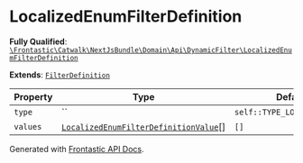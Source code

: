 #  LocalizedEnumFilterDefinition

**Fully Qualified**: [`\Frontastic\Catwalk\NextJsBundle\Domain\Api\DynamicFilter\LocalizedEnumFilterDefinition`](../../../../../../src/php/NextJsBundle/Domain/Api/DynamicFilter/LocalizedEnumFilterDefinition.php)

**Extends**: [`FilterDefinition`](FilterDefinition.md)

Property|Type|Default|Required|Description
--------|----|-------|--------|-----------
`type` | `` | `self::TYPE_LOCALIZED_ENUM` | - | 
`values` | [`LocalizedEnumFilterDefinitionValue`](LocalizedEnumFilterDefinitionValue.md)[] | `[]` | - | 

Generated with [Frontastic API Docs](https://github.com/FrontasticGmbH/apidocs).
